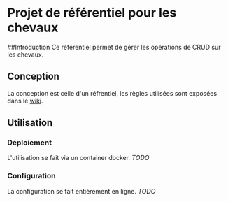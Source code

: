 # Projet de référentiel pour les chevaux

##Introduction
Ce référentiel permet de gérer les opérations de CRUD sur les chevaux.

## Conception 
La conception est celle d'un réfrentiel, les règles 
utilisées sont exposées dans le [wiki](https://github.com/benco1967/r-ferentiel/wiki).

## Utilisation

### Déploiement
L'utilisation se fait via un container docker.
*TODO*

### Configuration
La configuration se fait entièrement en ligne. 
*TODO*


